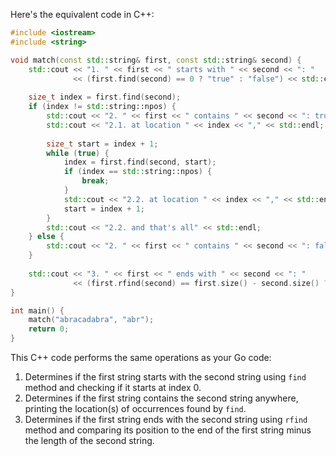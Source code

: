  Here's the equivalent code in C++:

```cpp
#include <iostream>
#include <string>

void match(const std::string& first, const std::string& second) {
    std::cout << "1. " << first << " starts with " << second << ": " 
              << (first.find(second) == 0 ? "true" : "false") << std::endl;
    
    size_t index = first.find(second);
    if (index != std::string::npos) {
        std::cout << "2. " << first << " contains " << second << ": true," << std::endl;
        std::cout << "2.1. at location " << index << "," << std::endl;
        
        size_t start = index + 1;
        while (true) {
            index = first.find(second, start);
            if (index == std::string::npos) {
                break;
            }
            std::cout << "2.2. at location " << index << "," << std::endl;
            start = index + 1;
        }
        std::cout << "2.2. and that's all" << std::endl;
    } else {
        std::cout << "2. " << first << " contains " << second << ": false," << std::endl;
    }
    
    std::cout << "3. " << first << " ends with " << second << ": " 
              << (first.rfind(second) == first.size() - second.size() ? "true" : "false") << std::endl;
}

int main() {
    match("abracadabra", "abr");
    return 0;
}
```

This C++ code performs the same operations as your Go code:
1. Determines if the first string starts with the second string using `find` method and checking if it starts at index 0.
2. Determines if the first string contains the second string anywhere, printing the location(s) of occurrences found by `find`.
3. Determines if the first string ends with the second string using `rfind` method and comparing its position to the end of the first string minus the length of the second string.
